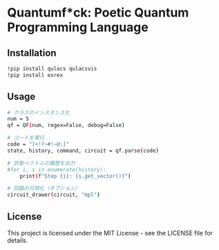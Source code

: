 # Quantumf*ck: Poetic Quantum Programming Language

## Installation

```bash
!pip install qulacs qulacsvis
!pip install exrex
```

## Usage

```bash
# クラスのインスタンス化
num = 5
qf = QF(num, regex=False, debug=False)

# コードを実行
code = "[+!?~#!~@:]"
state, history, command, circuit = qf.parse(code)

# 状態ベクトルの履歴を出力
#for i, s in enumerate(history):
    print(f"Step {i}: {s.get_vector()}")

# 回路の可視化（オプション）
circuit_drawer(circuit, "mpl")
```

## License

This project is licensed under the MIT License - see the LICENSE file for details.
